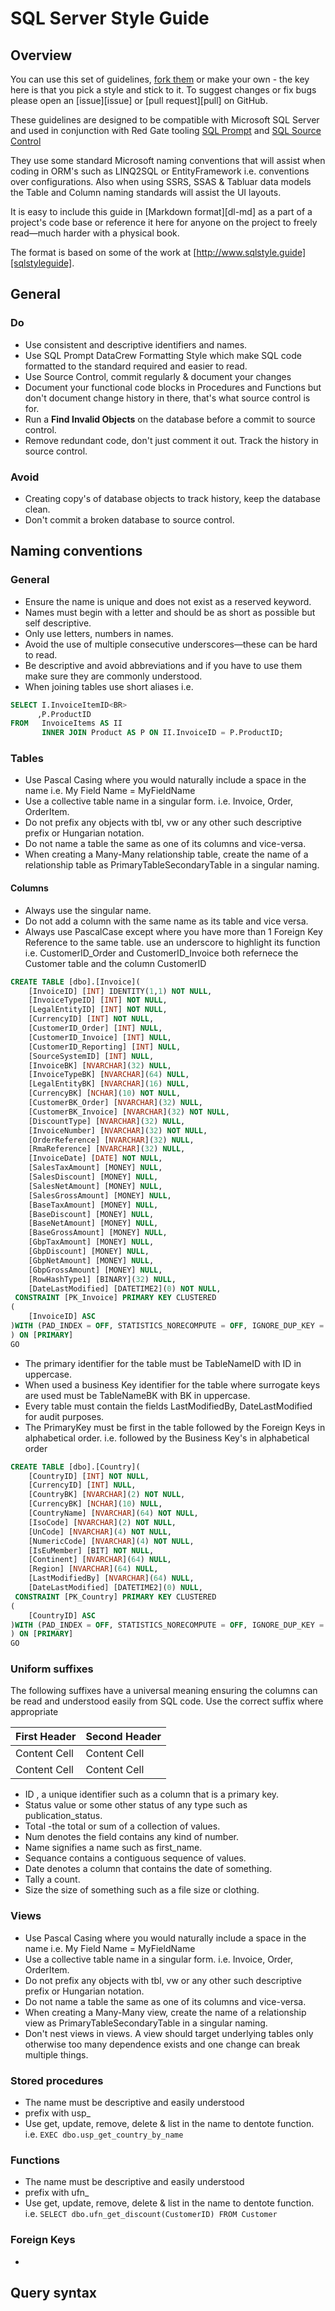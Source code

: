 # SQL Server Style Guide

## Overview

You can use this set of guidelines, [fork them][fork] or make your own - the key here is that you pick a style and stick to it. To suggest changes or fix bugs please open an [issue][issue] or [pull request][pull] on GitHub.

These guidelines are designed to be compatible with Microsoft SQL Server and used in conjunction with Red Gate tooling [SQL Prompt](http://www.red-gate.com/products/sql-development/sql-prompt/ "SQL Prompt") and [SQL Source Control](https://www.red-gate.com/products/sql-development/sql-source-control/ "SQL Source Control")

They use some standard Microsoft naming conventions that will assist when coding in ORM's such as LINQ2SQL or EntityFramework i.e. conventions over configurations. Also when using SSRS, SSAS & Tabluar data models the Table and Column naming standards will assist the UI layouts.

It is easy to include this guide in [Markdown format][dl-md] as a part of a project's code base or reference it here for anyone on the project to freely
read—much harder with a physical book.

The format is based on some of the work at [http://www.sqlstyle.guide][sqlstyleguide].

## General ##

### Do

- Use consistent and descriptive identifiers and names.
- Use SQL Prompt DataCrew Formatting Style which make SQL code formatted to the standard required and easier to read.
- Use Source Control, commit regularly & document your changes
- Document your functional code blocks in Procedures and Functions but don't document change history in there, that's what source control is for.
- Run a **Find Invalid Objects** on the database before a commit to source control.
- Remove redundant code, don't just comment it out. Track the history in source control.

### Avoid

- Creating copy's of database objects to track history, keep the database clean.
- Don't commit a broken database to source control.

## Naming conventions

### General

- Ensure the name is unique and does not exist as a reserved keyword.
- Names must begin with a letter and should be as short as possible but self descriptive.
- Only use letters, numbers in names.
- Avoid the use of multiple consecutive underscores—these can be hard to read.
- Be descriptive and avoid abbreviations and if you have to use them make sure they are commonly understood.
- When joining tables use short aliases i.e. 

```sql
SELECT I.InvoiceItemID<BR>
      ,P.ProductID
FROM   InvoiceItems AS II
       INNER JOIN Product AS P ON II.InvoiceID = P.ProductID; 
```

### Tables

- Use Pascal Casing where you would naturally include a space in the name i.e. My Field Name = MyFieldName
- Use a collective table name in a singular form. i.e. Invoice, Order, OrderItem. 
- Do not prefix any objects with tbl, vw or any other such descriptive prefix or Hungarian notation.
- Do not name a table the same as one of its columns and vice-versa.
- When creating a Many-Many relationship table, create the name of a relationship table as PrimaryTableSecondaryTable in a singular naming.

#### Columns

- Always use the singular name.
- Do not add a column with the same name as its table and vice versa.
- Always use PascalCase except where you have more than 1 Foreign Key Reference to the same table. use an underscore to highlight its function i.e. CustomerID_Order and CustomerID_Invoice both refernece the Customer table and the column CustomerID
 
```sql
CREATE TABLE [dbo].[Invoice](
	[InvoiceID] [INT] IDENTITY(1,1) NOT NULL,
	[InvoiceTypeID] [INT] NOT NULL,
	[LegalEntityID] [INT] NOT NULL,
	[CurrencyID] [INT] NOT NULL,
	[CustomerID_Order] [INT] NULL,
	[CustomerID_Invoice] [INT] NULL,
	[CustomerID_Reporting] [INT] NULL,
	[SourceSystemID] [INT] NULL,
	[InvoiceBK] [NVARCHAR](32) NULL,
	[InvoiceTypeBK] [NVARCHAR](64) NULL,
	[LegalEntityBK] [NVARCHAR](16) NULL,
	[CurrencyBK] [NCHAR](10) NOT NULL,
	[CustomerBK_Order] [NVARCHAR](32) NULL,
	[CustomerBK_Invoice] [NVARCHAR](32) NOT NULL,
	[DiscountType] [NVARCHAR](32) NULL,
	[InvoiceNumber] [NVARCHAR](32) NOT NULL,
	[OrderReference] [NVARCHAR](32) NULL,
	[RmaReference] [NVARCHAR](32) NULL,
	[InvoiceDate] [DATE] NOT NULL,
	[SalesTaxAmount] [MONEY] NULL,
	[SalesDiscount] [MONEY] NULL,
	[SalesNetAmount] [MONEY] NULL,
	[SalesGrossAmount] [MONEY] NULL,
	[BaseTaxAmount] [MONEY] NULL,
	[BaseDiscount] [MONEY] NULL,
	[BaseNetAmount] [MONEY] NULL,
	[BaseGrossAmount] [MONEY] NULL,
	[GbpTaxAmount] [MONEY] NULL,
	[GbpDiscount] [MONEY] NULL,
	[GbpNetAmount] [MONEY] NULL,
	[GbpGrossAmount] [MONEY] NULL,
	[RowHashType1] [BINARY](32) NULL,
	[DateLastModified] [DATETIME2](0) NOT NULL,
 CONSTRAINT [PK_Invoice] PRIMARY KEY CLUSTERED 
(
	[InvoiceID] ASC
)WITH (PAD_INDEX = OFF, STATISTICS_NORECOMPUTE = OFF, IGNORE_DUP_KEY = OFF, ALLOW_ROW_LOCKS = ON, ALLOW_PAGE_LOCKS = ON) ON [PRIMARY]
) ON [PRIMARY]
GO
```

- The primary identifier for the table must be TableNameID with ID in uppercase.
- When used a business Key identifier for the table where surrogate keys are used must be TableNameBK with BK in uppercase.
- Every table must contain the fields LastModifiedBy, DateLastModified for audit purposes.
- The PrimaryKey must be first in the table followed by the Foreign Keys in alphabetical order. i.e. followed by the Business Key's in alphabetical order

```sql
CREATE TABLE [dbo].[Country](
	[CountryID] [INT] NOT NULL,
	[CurrencyID] [INT] NULL,
	[CountryBK] [NVARCHAR](2) NOT NULL,
	[CurrencyBK] [NCHAR](10) NULL,
	[CountryName] [NVARCHAR](64) NOT NULL,
	[IsoCode] [NVARCHAR](2) NOT NULL,
	[UnCode] [NVARCHAR](4) NOT NULL,
	[NumericCode] [NVARCHAR](4) NOT NULL,
	[IsEuMember] [BIT] NOT NULL,
	[Continent] [NVARCHAR](64) NULL,
	[Region] [NVARCHAR](64) NULL,
	[LastModifiedBy] [NVARCHAR](64) NULL,
	[DateLastModified] [DATETIME2](0) NULL,
 CONSTRAINT [PK_Country] PRIMARY KEY CLUSTERED 
(
	[CountryID] ASC
)WITH (PAD_INDEX = OFF, STATISTICS_NORECOMPUTE = OFF, IGNORE_DUP_KEY = OFF, ALLOW_ROW_LOCKS = ON, ALLOW_PAGE_LOCKS = ON) ON [PRIMARY]
) ON [PRIMARY]
GO
```

### Uniform suffixes

The following suffixes have a universal meaning ensuring the columns can be read
and understood easily from SQL code. Use the correct suffix where appropriate

First Header  | Second Header
------------- | -------------
Content Cell  | Content Cell
Content Cell  | Content Cell


- ID , a unique identifier such as a column that is a primary key.
- Status value or some other status of any type such as publication_status.
- Total -the total or sum of a collection of values.
- Num denotes the field contains any kind of number.
- Name  signifies a name such as first_name.
- Sequance contains a contiguous sequence of values.
- Date denotes a column that contains the date of something.
- Tally a count.
- Size the size of something such as a file size or clothing.


### Views

- Use Pascal Casing where you would naturally include a space in the name i.e. My Field Name = MyFieldName
- Use a collective table name in a singular form. i.e. Invoice, Order, OrderItem. 
- Do not prefix any objects with tbl, vw or any other such descriptive prefix or Hungarian notation.
- Do not name a table the same as one of its columns and vice-versa.
- When creating a Many-Many view, create the name of a relationship view as PrimaryTableSecondaryTable in a singular naming.
- Don't nest views in views. A view should target underlying tables only otherwise too many dependence exists and one change can break multiple things.

### Stored procedures

- The name must be descriptive and easily understood
- prefix with usp_
- Use get, update, remove, delete & list in the name to dentote function. i.e. `EXEC dbo.usp_get_country_by_name`

### Functions

- The name must be descriptive and easily understood
- prefix with ufn_
- Use get, update, remove, delete & list in the name to dentote function. i.e. `SELECT dbo.ufn_get_discount(CustomerID) FROM Customer`

### Foreign Keys 

-


## Query syntax

[fork]: https://github.com/thedatacrew/sqlstyle.guide/fork
    "Fork SQL style guide on GitHub"